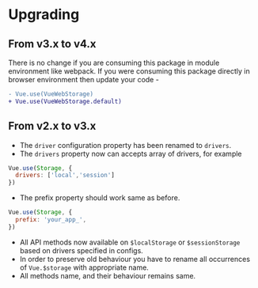 # Upgrading

## From v3.x to v4.x
There is no change if you are consuming this package in module environment like webpack.
If you were consuming this package directly in browser environment then update your code -
```diff
- Vue.use(VueWebStorage)
+ Vue.use(VueWebStorage.default)
```

## From v2.x to v3.x
* The `driver` configuration property has been renamed to `drivers`.
* The `drivers` property now can accepts array of drivers, for example
```js
Vue.use(Storage, {
  drivers: ['local','session']
})
```
* The prefix property should work same as before.
```js
Vue.use(Storage, {
  prefix: 'your_app_',
})
```
* All API methods now available on `$localStorage` or `$sessionStorage` based on drivers specified in configs.
* In order to preserve old behaviour you have to rename all occurrences of `Vue.$storage` with appropriate name.
* All methods name, and their behaviour remains same.
